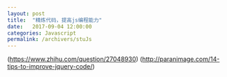 ```yaml
---
layout: post
title:  "精炼代码，提高js编程能力"
date:   2017-09-04 12:00:00
categories: Javascript
permalink: /archivers/stuJs
---
```

(https://www.zhihu.com/question/27048930)
(http://paranimage.com/14-tips-to-improve-jquery-code/)